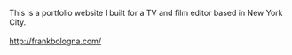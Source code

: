 
This is a portfolio website I built for a TV and film editor based in New York City.<br><br>
http://frankbologna.com/ 

